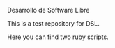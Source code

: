 Desarrollo de Software Libre

This is a test repository for DSL.

Here you can find two ruby scripts.
